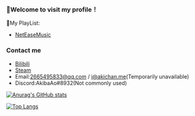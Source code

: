 ### 🎉Welcome to visit my profile！

🎵My PlayList:
- [NetEaseMusic](https://music.163.com/#/my/m/music/playlist?id=479598653)

### Contact me
- [Bilibili](https://space.bilibili.com/9334274)
- [Steam](https://steamcommunity.com/id/AkibaAo/)
- Email:2665495833@qq.com / i@akichan.me(Temporarily unavailable)
- Discord:AkibaAo#8932(Not commonly used)

[![Anurag's GitHub stats](https://github-readme-stats.vercel.app/api?username=AkibaAo&show_icons=true&theme=radical)](https://github.com/anuraghazra/github-readme-stats)

[![Top Langs](https://github-readme-stats.vercel.app/api/top-langs/?username=AkibaAo&layout=compact)](https://github.com/anuraghazra/github-readme-stats)

<!--
**AkibaAo/AkibaAo** is a ✨ _special_ ✨ repository because its `README.md` (this file) appears on your GitHub profile.

Here are some ideas to get you started:

- 🔭 I’m currently working on ...
- 🌱 I’m currently learning ...
- 👯 I’m looking to collaborate on ...
- 🤔 I’m looking for help with ...
- 💬 Ask me about ...
- 📫 How to reach me: ...
- 😄 Pronouns: ...
- ⚡ Fun fact: ...
-->
